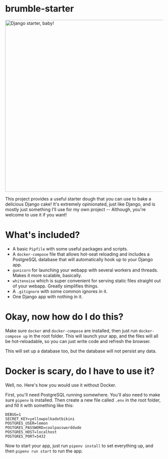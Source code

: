 # brumble-starter
<img width="550" src="https://cdn.pixabay.com/photo/2020/11/28/12/25/bread-5784572_960_720.jpg" alt="Django starter, baby!">

This project provides a useful starter dough that you can use to bake a delicious Django cake! It's extremely opinionated, just like Django, and is mostly just something I'll use for my own project -- Although, you're welcome to use it if you want!

# What's included?

- A basic `Pipfile` with some useful packages and scripts.
- A `docker-compose` file that allows hot-seat reloading and includes a PostgreSQL database that will automatically hook up to your Django app.
- `gunicorn` for launching your webapp with several workers and threads. Makes it more scalable, basically.
- `whitenoise` which is super convenient for serving static files straight out of your webapp. Greatly simplifies things.
- A `.gitignore` with some common ignores in it.
- One Django app with nothing in it.

# Okay, now how do I do this?
Make sure `docker` and `docker-compose` are installed, then just run `docker-compose up` in the root folder. This will launch your app, and the files will all be hot-reloadable, so you can just write code and refresh the browser.

This will set up a database too, but the database will not persist any data.


# Docker is scary, do I have to use it?
Well, no. Here's how you would use it without Docker.

First, you'll need PostgreSQL running somewhere. You'll also need to make sure `pipenv` is installed. Then create a new file called `.env` in the root folder, and fill it with something like this:
```dotenv
DEBUG=1
SECRET_KEY=yellowpolkadotbikini
POSTGRES_USER=lemon
POSTGRES_PASSWORD=coolpassworddude
POSTGRES_HOST=localhost
POSTGRES_PORT=5432
```

Now to start your app, just run `pipenv install` to set everything up, and then `pipenv run start` to run the app.



